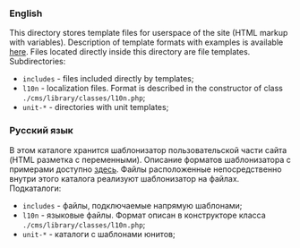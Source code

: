### English
This directory stores template files for userspace of the site (HTML markup with variables). Description of template formats with examples is available [here](https://github.com/Sunvas/eleanor-php-library-examples/tree/main/2-templates-engine).
Files located directly inside this directory are file templates. Subdirectories:
* `includes` - files included directly by templates;
* `l10n` - localization files. Format is described in the constructor of class `./cms/library/classes/l10n.php`;
* `unit-*` - directories with unit templates;

### Русский язык
В этом каталоге хранится шаблонизатор пользовательской части сайта (HTML разметка с переменными). Описание форматов шаблонизатора с примерами доступно [здесь](https://github.com/Sunvas/eleanor-php-library-examples/tree/main/2-templates-engine).
Файлы расположенные непосредственно внутри этого каталога реализуют шаблонизатор на файлах. Подкаталоги:
* `includes` - файлы, подключаемые напрямую шаблонами;
* `l10n` - языковые файлы. Формат описан в конструкторе класса `./cms/library/classes/l10n.php`;
* `unit-*` - каталоги с шаблонами юнитов;